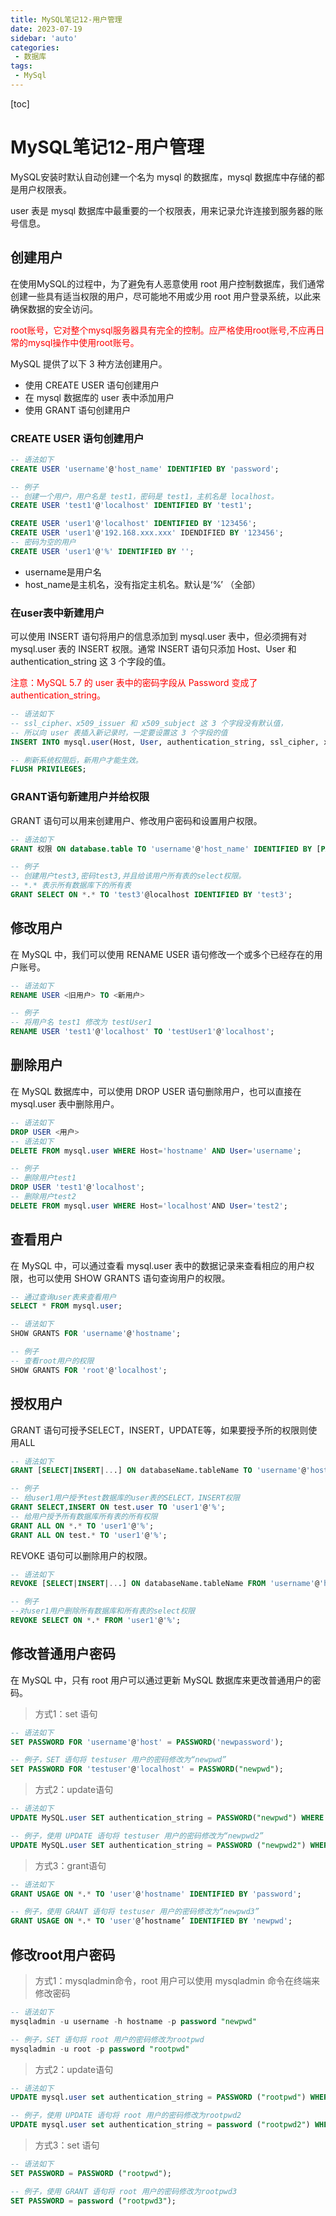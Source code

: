 ```yaml
---
title: MySQL笔记12-用户管理
date: 2023-07-19
sidebar: 'auto'
categories: 
 - 数据库
tags:
 - MySql
---
```


[toc]

# MySQL笔记12-用户管理

MySQL安装时默认自动创建一个名为 mysql 的数据库，mysql 数据库中存储的都是用户权限表。

user 表是 mysql 数据库中最重要的一个权限表，用来记录允许连接到服务器的账号信息。

## 创建用户

在使用MySQL的过程中，为了避免有人恶意使用 root 用户控制数据库，我们通常创建一些具有适当权限的用户，尽可能地不用或少用 root 用户登录系统，以此来确保数据的安全访问。

<span style="color: red;">root账号，它对整个mysql服务器具有完全的控制。应严格使用root账号,不应再日常的mysql操作中使用root账号。</span>

MySQL 提供了以下 3 种方法创建用户。
* 使用 CREATE USER 语句创建用户
* 在 mysql 数据库的 user 表中添加用户
* 使用 GRANT 语句创建用户

### CREATE USER 语句创建用户

```sql
-- 语法如下
CREATE USER 'username'@'host_name' IDENTIFIED BY 'password';

-- 例子
-- 创建一个用户，用户名是 test1，密码是 test1，主机名是 localhost。
CREATE USER 'test1'@'localhost' IDENTIFIED BY 'test1';

CREATE USER 'user1'@'localhost' IDENTIFIED BY '123456';
CREATE USER 'user1'@'192.168.xxx.xxx' IDENDIFIED BY '123456';
-- 密码为空的用户
CREATE USER 'user1'@'%' IDENTIFIED BY '';  
```

* username是用户名
* host_name是主机名，没有指定主机名。默认是‘%’ （全部）


### 在user表中新建用户

可以使用 INSERT 语句将用户的信息添加到 mysql.user 表中，但必须拥有对 mysql.user 表的 INSERT 权限。通常 INSERT 语句只添加 Host、User 和 authentication_string 这 3 个字段的值。

<span style="color: red;">注意：MySQL 5.7 的 user 表中的密码字段从 Password 变成了 authentication_string。</span>

```sql
-- 语法如下
-- ssl_cipher、x509_issuer 和 x509_subject 这 3 个字段没有默认值，
-- 所以向 user 表插入新记录时，一定要设置这 3 个字段的值
INSERT INTO mysql.user(Host, User, authentication_string, ssl_cipher, x509_issuer, x509_subject) VALUES ('hostname', 'username', PASSWORD('password'), '', '', '');

-- 刷新系统权限后，新用户才能生效。
FLUSH PRIVILEGES;

```

### GRANT语句新建用户并给权限

GRANT 语句可以用来创建用户、修改用户密码和设置用户权限。

```sql
-- 语法如下
GRANT 权限 ON database.table TO 'username'@'host_name' IDENTIFIED BY [PASSWORD] 'password'

-- 例子
-- 创建用户test3,密码test3,并且给该用户所有表的select权限。
-- *.* 表示所有数据库下的所有表
GRANT SELECT ON *.* TO 'test3'@localhost IDENTIFIED BY 'test3';
```

## 修改用户

在 MySQL 中，我们可以使用 RENAME USER 语句修改一个或多个已经存在的用户账号。

```sql
-- 语法如下
RENAME USER <旧用户> TO <新用户>

-- 例子
-- 将用户名 test1 修改为 testUser1
RENAME USER 'test1'@'localhost' TO 'testUser1'@'localhost';

```


## 删除用户

在 MySQL 数据库中，可以使用 DROP USER 语句删除用户，也可以直接在 mysql.user 表中删除用户。

```sql
-- 语法如下
DROP USER <用户>
-- 语法如下
DELETE FROM mysql.user WHERE Host='hostname' AND User='username';

-- 例子
-- 删除用户test1
DROP USER 'test1'@'localhost';
-- 删除用户test2
DELETE FROM mysql.user WHERE Host='localhost'AND User='test2';
```

## 查看用户

在 MySQL 中，可以通过查看 mysql.user 表中的数据记录来查看相应的用户权限，也可以使用 SHOW GRANTS 语句查询用户的权限。

```sql
-- 通过查询user表来查看用户
SELECT * FROM mysql.user;

-- 语法如下
SHOW GRANTS FOR 'username'@'hostname';

-- 例子
-- 查看root用户的权限
SHOW GRANTS FOR 'root'@'localhost';

```

## 授权用户

GRANT 语句可授予SELECT，INSERT，UPDATE等，如果要授予所的权限则使用ALL

```sql
-- 语法如下
GRANT [SELECT|INSERT|...] ON databaseName.tableName TO 'username'@'host'

-- 例子
-- 给user1用户授予test数据库的user表的SELECT，INSERT权限
GRANT SELECT,INSERT ON test.user TO 'user1'@'%';
-- 给用户授予所有数据库所有表的所有权限
GRANT ALL ON *.* TO 'user1'@'%';                  
GRANT ALL ON test.* TO 'user1'@'%';
```

REVOKE 语句可以删除用户的权限。
```sql
-- 语法如下
REVOKE [SELECT|INSERT|...] ON databaseName.tableName FROM 'username'@'host'

-- 例子
--对user1用户删除所有数据库和所有表的select权限
REVOKE SELECT ON *.* FROM 'user1'@'%'; 
```


## 修改普通用户密码

在 MySQL 中，只有 root 用户可以通过更新 MySQL 数据库来更改普通用户的密码。

> 方式1：set 语句

```sql
-- 语法如下
SET PASSWORD FOR 'username'@'host' = PASSWORD('newpassword');

-- 例子，SET 语句将 testuser 用户的密码修改为“newpwd”
SET PASSWORD FOR 'testuser'@'localhost' = PASSWORD("newpwd");
```

> 方式2：update语句

```sql
-- 语法如下
UPDATE MySQL.user SET authentication_string = PASSWORD("newpwd") WHERE User = "username" AND Host = "hostname";

-- 例子，使用 UPDATE 语句将 testuser 用户的密码修改为“newpwd2”
UPDATE MySQL.user SET authentication_string = PASSWORD ("newpwd2") WHERE User = "testuser" AND Host = "localhost";
```

> 方式3：grant语句

```sql
-- 语法如下
GRANT USAGE ON *.* TO 'user'@'hostname' IDENTIFIED BY 'password';

-- 例子，使用 GRANT 语句将 testuser 用户的密码修改为“newpwd3”
GRANT USAGE ON *.* TO 'user'@’hostname’ IDENTIFIED BY 'newpwd';
```


## 修改root用户密码


> 方式1：mysqladmin命令，root 用户可以使用 mysqladmin 命令在终端来修改密码

```sql
-- 语法如下
mysqladmin -u username -h hostname -p password "newpwd"

-- 例子，SET 语句将 root 用户的密码修改为rootpwd
mysqladmin -u root -p password "rootpwd"
```

> 方式2：update语句

```sql
-- 语法如下
UPDATE mysql.user set authentication_string = PASSWORD ("rootpwd") WHERE User = "root" and Host="localhost";

-- 例子，使用 UPDATE 语句将 root 用户的密码修改为rootpwd2
UPDATE mysql.user set authentication_string = password ("rootpwd2") WHERE User = "root" and Host = "localhost";
```

> 方式3：set 语句

```sql
-- 语法如下
SET PASSWORD = PASSWORD ("rootpwd");

-- 例子，使用 GRANT 语句将 root 用户的密码修改为rootpwd3
SET PASSWORD = password ("rootpwd3");
```

